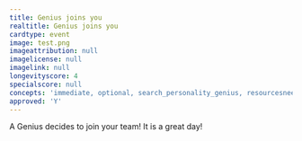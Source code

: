 ```yaml
---
title: Genius joins you
realtitle: Genius joins you
cardtype: event
image: test.png
imageattribution: null
imagelicense: null
imagelink: null
longevityscore: 4
specialscore: null
concepts: 'immediate, optional, search_personality_genius, resourcesneeded'
approved: 'Y'
---
```


A Genius decides to join your team! It is a great day!
